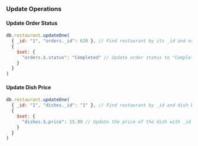 ### Update Operations

#### Update Order Status
```javascript
db.restaurant.updateOne( 
  { _id: "1", "orders._id": 620 }, // Find restaurant by its _id and order by its _id 
  { 
    $set: { 
      "orders.$.status": "Completed" // Update order status to "Completed" 
    } 
  } 
)
```

#### Update Dish Price
```javascript
db.restaurant.updateOne( 
  { _id: "1", "dishes._id": "1" }, // Find restaurant by _id and dish by _id in the dishes array 
  { 
    $set: { 
      "dishes.$.price": 15.99 // Update the price of the dish with _id "1" 
    } 
  } 
)
